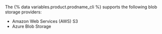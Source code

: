 The {% data variables.product.prodname_cli %} supports the following blob storage providers:

- Amazon Web Services (AWS) S3
- Azure Blob Storage
